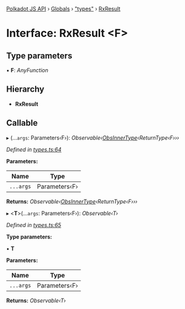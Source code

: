 [Polkadot JS API](../README.md) › [Globals](../globals.md) › ["types"](../modules/_types_.md) › [RxResult](_types_.rxresult.md)

# Interface: RxResult <**F**>

## Type parameters

▪ **F**: *AnyFunction*

## Hierarchy

* **RxResult**

## Callable

▸ (...`args`: Parameters‹F›): *Observable‹[ObsInnerType](../modules/_types_.md#obsinnertype)‹ReturnType‹F›››*

*Defined in [types.ts:64](https://github.com/polkadot-js/api/blob/2c44b5ca8a/packages/api/src/types.ts#L64)*

**Parameters:**

Name | Type |
------ | ------ |
`...args` | Parameters‹F› |

**Returns:** *Observable‹[ObsInnerType](../modules/_types_.md#obsinnertype)‹ReturnType‹F›››*

▸ <**T**>(...`args`: Parameters‹F›): *Observable‹T›*

*Defined in [types.ts:65](https://github.com/polkadot-js/api/blob/2c44b5ca8a/packages/api/src/types.ts#L65)*

**Type parameters:**

▪ **T**

**Parameters:**

Name | Type |
------ | ------ |
`...args` | Parameters‹F› |

**Returns:** *Observable‹T›*

